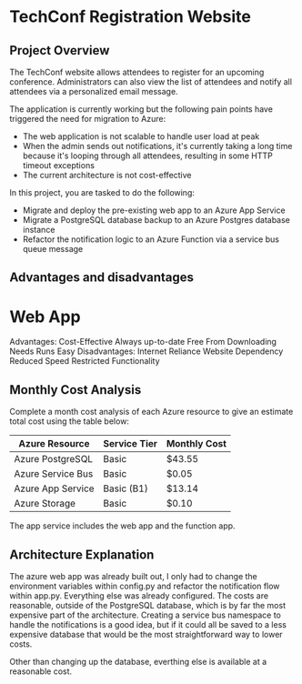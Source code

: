 # TechConf Registration Website

## Project Overview
The TechConf website allows attendees to register for an upcoming conference. Administrators can also view the list of attendees and notify all attendees via a personalized email message.

The application is currently working but the following pain points have triggered the need for migration to Azure:
 - The web application is not scalable to handle user load at peak
 - When the admin sends out notifications, it's currently taking a long time because it's looping through all attendees, resulting in some HTTP timeout exceptions
 - The current architecture is not cost-effective 

In this project, you are tasked to do the following:
- Migrate and deploy the pre-existing web app to an Azure App Service
- Migrate a PostgreSQL database backup to an Azure Postgres database instance
- Refactor the notification logic to an Azure Function via a service bus queue message

## Advantages and disadvantages
# Web App
 Advantages:   Cost-Effective
               Always up-to-date
               Free From Downloading Needs
               Runs Easy
Disadvantages: Internet Reliance
               Website Dependency
               Reduced Speed
               Restricted Functionality

## Monthly Cost Analysis
Complete a month cost analysis of each Azure resource to give an estimate total cost using the table below:

| Azure Resource   | Service Tier | Monthly Cost |
| ---------------- | ------------ | -------------- |
| Azure PostgreSQL |   Basic      |   $43.55       |
| Azure Service Bus|   Basic      |   $0.05        |
| Azure App Service|   Basic (B1) |   $13.14       |
| Azure Storage    |   Basic      |   $0.10        |

The app service includes the web app and the function app.

## Architecture Explanation
The azure web app was already built out, I only had to change the environment variables within config.py and refactor the notification flow within app.py. Everything else was already configured. The costs are reasonable, outside of the PostgreSQL database, which is by far the most expensive part of the architecture. Creating a service bus namespace to handle the notifications is a good idea, but if it could all be saved to a less expensive database that would be the most straightforward way to lower costs. 

Other than changing up the database, everthing else is available at a reasonable cost.